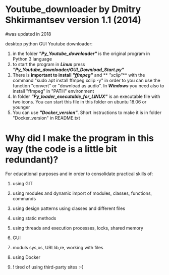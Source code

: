# Youtube_downloader by Dmitry Shkirmantsev version 1.1 (2014)
#was updated in 2018

desktop python GUI Youtube downloader:
1) in the folder **_"Py_Youtube_downloader"_** is the original
 program in Python 3 language
2) to start the program in **_Linux_** press _**"Py_Youtube_downloader/GUI_Download_Start.py"**_
3) There is **important to install _"ffmpeg"_** and ** _"xclip"_** with the command "sudo apt install ffmpeg xclip -y" in order to
   you can use the function "convert" or "download as audio".
    In **_Windows_** you need also to install "ffmpeg" in "PATH" environment
4) In folder **_"Py_loader_executable_for_LINUX"_** is an executable file with two icons.
   You can start this file in this folder on ubuntu 18.06 or younger
5) You can use **_"Docker_version"_**. Short instructions to make it is in folder "Docker_version" in README.txt

# Why did I make the program in this way (the code is a little bit redundant)?

  For educational purposes and in order to consolidate practical skills of:

1) using GIT
2) using modules and dynamic import of modules, classes, functions, commands
3) using design patterns using classes and different files
4) using static methods
5) using threads and execution processes, locks, shared memory
6) GUI
7) moduls sys,os, URLlib,re, working with files
8) using Docker

9) ! tired of using third-party sites :-)
